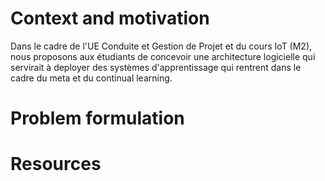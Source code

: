 # Context and motivation 
Dans le cadre de l'UE Conduite et Gestion de Projet et du cours IoT (M2), nous proposons aux étudiants de concevoir une architecture logicielle qui servirait à deployer des systèmes d'apprentissage qui rentrent dans le cadre du meta et du continual learning.

# Problem formulation

# Resources

